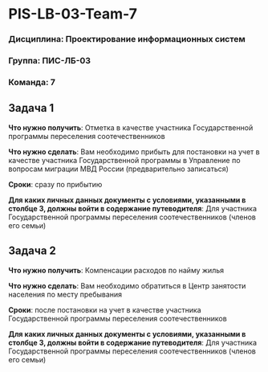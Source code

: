 # PIS-LB-03-Team-7

### Дисциплина: Проектирование информационных систем

### Группа: ПИС-ЛБ-03

### Команда: 7

## Задача 1

**Что нужно получить**: Отметка в качестве участника Государственной программы переселения соотечественников

**Что нужно сделать**: Вам необходимо прибыть для постановки на учет в качестве участника Государственной программы в Управление по вопросам миграции МВД России (предварительно записаться)

**Сроки**: сразу по прибытию

**Для каких личных данных документы с условиями, указанными в столбце 3, должны войти в содержание путеводителя**: Для участника Государственной программы переселения соотечественников (членов его семьи)

## Задача 2

**Что нужно получить**: Компенсации расходов по найму жилья

**Что нужно сделать**: Вам необходимо обратиться в Центр занятости населения по месту пребывания

**Сроки**: после постановки на учет в качестве участника Государственной программы переселения соотечественников

**Для каких личных данных документы с условиями, указанными в столбце 3, должны войти в содержание путеводителя**: Для участника Государственной программы переселения соотечественников (членов его семьи)
